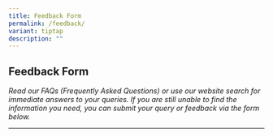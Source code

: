 ```yaml
---
title: Feedback Form
permalink: /feedback/
variant: tiptap
description: ""
---
```

<h2><strong>Feedback Form</strong></h2>
<p><em>Read our FAQs (Frequently Asked Questions) or use our website search for immediate answers to your queries. If you are still unable to find the information you need, you can submit your query or feedback via the form below.</em>
</p>
<hr>
<p></p>